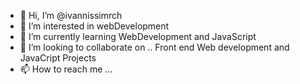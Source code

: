 - 👋 Hi, I’m @ivannissimrch
- 👀 I’m interested in webDevelopment
- 🌱 I’m currently learning WebDevelopment and JavaScript
- 💞️ I’m looking to collaborate on .. Front end Web development and JavaCript Projects
- 📫 How to reach me ...

<!---
ivannissimrch/ivannissimrch is a ✨ special ✨ repository because its `README.md` (this file) appears on your GitHub profile.
You can click the Preview link to take a look at your changes.
--->

